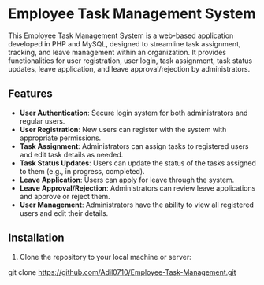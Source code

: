 # Employee Task Management System

This Employee Task Management System is a web-based application developed in PHP and MySQL, designed to streamline task assignment, tracking, and leave management within an organization. It provides functionalities for user registration, user login, task assignment, task status updates, leave application, and leave approval/rejection by administrators.

## Features

- **User Authentication**: Secure login system for both administrators and regular users.
- **User Registration**: New users can register with the system with appropriate permissions.
- **Task Assignment**: Administrators can assign tasks to registered users and edit task details as needed.
- **Task Status Updates**: Users can update the status of the tasks assigned to them (e.g., in progress, completed).
- **Leave Application**: Users can apply for leave through the system.
- **Leave Approval/Rejection**: Administrators can review leave applications and approve or reject them.
- **User Management**: Administrators have the ability to view all registered users and edit their details.

## Installation

1. Clone the repository to your local machine or server:

git clone https://github.com/Adil0710/Employee-Task-Management.git
